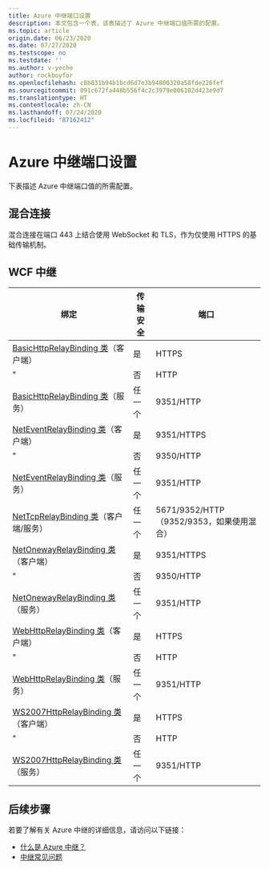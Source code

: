 ```yaml
---
title: Azure 中继端口设置
description: 本文包含一个表，该表描述了 Azure 中继端口值所需的配置。
ms.topic: article
origin.date: 06/23/2020
ms.date: 07/27/2020
ms.testscope: no
ms.testdate: ''
ms.author: v-yeche
author: rockboyfor
ms.openlocfilehash: c8b831b94b1bcd6d7e3b94800320a58fde226fef
ms.sourcegitcommit: 091c672fa448b556f4c2c3979e006102d423e9d7
ms.translationtype: HT
ms.contentlocale: zh-CN
ms.lasthandoff: 07/24/2020
ms.locfileid: "87162412"
---
```

# <a name="azure-relay-port-settings"></a>Azure 中继端口设置

下表描述 Azure 中继端口值的所需配置。

## <a name="hybrid-connections"></a>混合连接

混合连接在端口 443 上结合使用 WebSocket 和 TLS，作为仅使用 HTTPS 的基础传输机制。 

## <a name="wcf-relays"></a>WCF 中继

|绑定|传输安全|端口|  
|-------------|------------------------|----------|  
|[BasicHttpRelayBinding 类](https://docs.azure.cn/dotnet/api/microsoft.servicebus.basichttprelaybinding?view=azure-dotnet)（客户端）|是|HTTPS| 
|" |否|HTTP|  
|[BasicHttpRelayBinding 类](https://docs.azure.cn/dotnet/api/microsoft.servicebus.basichttprelaybinding?view=azure-dotnet)（服务）|任一个|9351/HTTP|  
|[NetEventRelayBinding 类](https://docs.azure.cn/dotnet/api/microsoft.servicebus.neteventrelaybinding?view=azure-dotnet)（客户端）|是|9351/HTTPS|  
|" |否|9350/HTTP|  
|[NetEventRelayBinding 类](https://docs.azure.cn/dotnet/api/microsoft.servicebus.neteventrelaybinding?view=azure-dotnet)（服务）|任一个|9351/HTTP|  
|[NetTcpRelayBinding 类](https://docs.azure.cn/dotnet/api/microsoft.servicebus.nettcprelaybinding?view=azure-dotnet)（客户端/服务）|任一个|5671/9352/HTTP（9352/9353，如果使用混合）|  
|[NetOnewayRelayBinding 类](https://docs.azure.cn/dotnet/api/microsoft.servicebus.netonewayrelaybinding?view=azure-dotnet)（客户端）|是|9351/HTTPS|  
|" |否|9350/HTTP|  
|[NetOnewayRelayBinding 类](https://docs.azure.cn/dotnet/api/microsoft.servicebus.netonewayrelaybinding?view=azure-dotnet)（服务）|任一个|9351/HTTP|  
|[WebHttpRelayBinding 类](https://docs.azure.cn/dotnet/api/microsoft.servicebus.webhttprelaybinding?view=azure-dotnet)（客户端）|是|HTTPS|  
|" |否|HTTP|  
|[WebHttpRelayBinding 类](https://docs.azure.cn/dotnet/api/microsoft.servicebus.webhttprelaybinding?view=azure-dotnet)（服务）|任一个|9351/HTTP|  
|[WS2007HttpRelayBinding 类](https://docs.azure.cn/dotnet/api/microsoft.servicebus.ws2007httprelaybinding?view=azure-dotnet)（客户端）|是|HTTPS|  
|" |否|HTTP|  
|[WS2007HttpRelayBinding 类](https://docs.azure.cn/dotnet/api/microsoft.servicebus.ws2007httprelaybinding?view=azure-dotnet)（服务）|任一个|9351/HTTP|

## <a name="next-steps"></a>后续步骤
若要了解有关 Azure 中继的详细信息，请访问以下链接：
* [什么是 Azure 中继？](relay-what-is-it.md)
* [中继常见问题](relay-faq.md)

<!-- Update_Description: update meta properties, wording update, update link -->